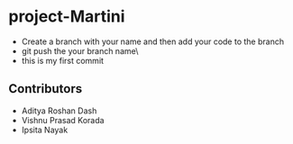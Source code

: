 # project-Martini
- Create a branch with your name and then add your code to the branch
- git push the your branch name\
- this is my first commit

## Contributors
- Aditya Roshan Dash
- Vishnu Prasad Korada
- Ipsita Nayak